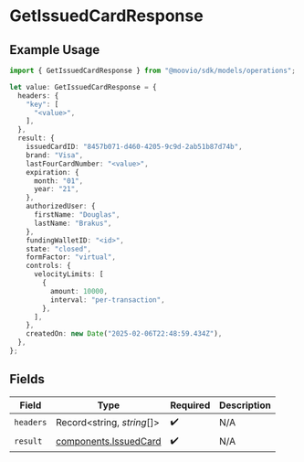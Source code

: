 # GetIssuedCardResponse

## Example Usage

```typescript
import { GetIssuedCardResponse } from "@moovio/sdk/models/operations";

let value: GetIssuedCardResponse = {
  headers: {
    "key": [
      "<value>",
    ],
  },
  result: {
    issuedCardID: "8457b071-d460-4205-9c9d-2ab51b87d74b",
    brand: "Visa",
    lastFourCardNumber: "<value>",
    expiration: {
      month: "01",
      year: "21",
    },
    authorizedUser: {
      firstName: "Douglas",
      lastName: "Brakus",
    },
    fundingWalletID: "<id>",
    state: "closed",
    formFactor: "virtual",
    controls: {
      velocityLimits: [
        {
          amount: 10000,
          interval: "per-transaction",
        },
      ],
    },
    createdOn: new Date("2025-02-06T22:48:59.434Z"),
  },
};
```

## Fields

| Field                                                          | Type                                                           | Required                                                       | Description                                                    |
| -------------------------------------------------------------- | -------------------------------------------------------------- | -------------------------------------------------------------- | -------------------------------------------------------------- |
| `headers`                                                      | Record<string, *string*[]>                                     | :heavy_check_mark:                                             | N/A                                                            |
| `result`                                                       | [components.IssuedCard](../../models/components/issuedcard.md) | :heavy_check_mark:                                             | N/A                                                            |